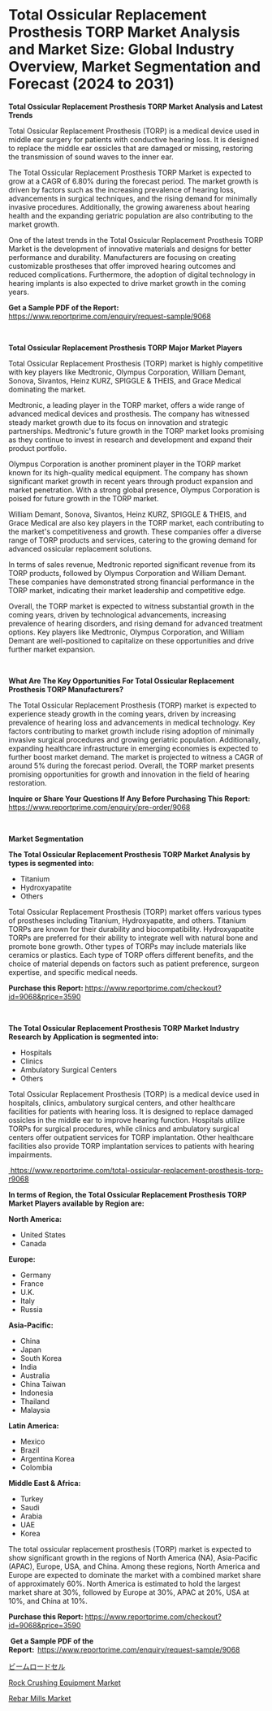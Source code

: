 <p><h1>Total Ossicular Replacement Prosthesis TORP Market Analysis and Market Size: Global Industry Overview, Market Segmentation and Forecast (2024 to 2031)</h1></p><p><strong>Total Ossicular Replacement Prosthesis TORP Market Analysis and Latest Trends</strong></p>
<p><p>Total Ossicular Replacement Prosthesis (TORP) is a medical device used in middle ear surgery for patients with conductive hearing loss. It is designed to replace the middle ear ossicles that are damaged or missing, restoring the transmission of sound waves to the inner ear.</p><p>The Total Ossicular Replacement Prosthesis TORP Market is expected to grow at a CAGR of 6.80% during the forecast period. The market growth is driven by factors such as the increasing prevalence of hearing loss, advancements in surgical techniques, and the rising demand for minimally invasive procedures. Additionally, the growing awareness about hearing health and the expanding geriatric population are also contributing to the market growth.</p><p>One of the latest trends in the Total Ossicular Replacement Prosthesis TORP Market is the development of innovative materials and designs for better performance and durability. Manufacturers are focusing on creating customizable prostheses that offer improved hearing outcomes and reduced complications. Furthermore, the adoption of digital technology in hearing implants is also expected to drive market growth in the coming years.</p></p>
<p><strong>Get a Sample PDF of the Report:&nbsp;</strong> <a href="https://www.reportprime.com/enquiry/request-sample/9068">https://www.reportprime.com/enquiry/request-sample/9068</a></p>
<p>&nbsp;</p>
<p><strong>Total Ossicular Replacement Prosthesis TORP Major Market Players</strong></p>
<p><p>Total Ossicular Replacement Prosthesis (TORP) market is highly competitive with key players like Medtronic, Olympus Corporation, William Demant, Sonova, Sivantos, Heinz KURZ, SPIGGLE & THEIS, and Grace Medical dominating the market. </p><p>Medtronic, a leading player in the TORP market, offers a wide range of advanced medical devices and prosthesis. The company has witnessed steady market growth due to its focus on innovation and strategic partnerships. Medtronic's future growth in the TORP market looks promising as they continue to invest in research and development and expand their product portfolio.</p><p>Olympus Corporation is another prominent player in the TORP market known for its high-quality medical equipment. The company has shown significant market growth in recent years through product expansion and market penetration. With a strong global presence, Olympus Corporation is poised for future growth in the TORP market.</p><p>William Demant, Sonova, Sivantos, Heinz KURZ, SPIGGLE & THEIS, and Grace Medical are also key players in the TORP market, each contributing to the market's competitiveness and growth. These companies offer a diverse range of TORP products and services, catering to the growing demand for advanced ossicular replacement solutions.</p><p>In terms of sales revenue, Medtronic reported significant revenue from its TORP products, followed by Olympus Corporation and William Demant. These companies have demonstrated strong financial performance in the TORP market, indicating their market leadership and competitive edge.</p><p>Overall, the TORP market is expected to witness substantial growth in the coming years, driven by technological advancements, increasing prevalence of hearing disorders, and rising demand for advanced treatment options. Key players like Medtronic, Olympus Corporation, and William Demant are well-positioned to capitalize on these opportunities and drive further market expansion.</p></p>
<p>&nbsp;</p>
<p><strong>What Are The Key Opportunities For Total Ossicular Replacement Prosthesis TORP Manufacturers?</strong></p>
<p><p>The Total Ossicular Replacement Prosthesis (TORP) market is expected to experience steady growth in the coming years, driven by increasing prevalence of hearing loss and advancements in medical technology. Key factors contributing to market growth include rising adoption of minimally invasive surgical procedures and growing geriatric population. Additionally, expanding healthcare infrastructure in emerging economies is expected to further boost market demand. The market is projected to witness a CAGR of around 5% during the forecast period. Overall, the TORP market presents promising opportunities for growth and innovation in the field of hearing restoration.</p></p>
<p><strong>Inquire or Share Your Questions If Any Before Purchasing This Report:</strong> <a href="https://www.reportprime.com/enquiry/pre-order/9068">https://www.reportprime.com/enquiry/pre-order/9068</a></p>
<p>&nbsp;</p>
<p><strong>Market Segmentation</strong></p>
<p><strong>The Total Ossicular Replacement Prosthesis TORP Market Analysis by types is segmented into:</strong></p>
<p><ul><li>Titanium</li><li>Hydroxyapatite</li><li>Others</li></ul></p>
<p><p>Total Ossicular Replacement Prosthesis (TORP) market offers various types of prostheses including Titanium, Hydroxyapatite, and others. Titanium TORPs are known for their durability and biocompatibility. Hydroxyapatite TORPs are preferred for their ability to integrate well with natural bone and promote bone growth. Other types of TORPs may include materials like ceramics or plastics. Each type of TORP offers different benefits, and the choice of material depends on factors such as patient preference, surgeon expertise, and specific medical needs.</p></p>
<p><strong>Purchase this Report:&nbsp;</strong><a href="https://www.reportprime.com/checkout?id=9068&price=3590">https://www.reportprime.com/checkout?id=9068&price=3590</a></p>
<p>&nbsp;</p>
<p><strong>The Total Ossicular Replacement Prosthesis TORP Market Industry Research by Application is segmented into:</strong></p>
<p><ul><li>Hospitals</li><li>Clinics</li><li>Ambulatory Surgical Centers</li><li>Others</li></ul></p>
<p><p>Total Ossicular Replacement Prosthesis (TORP) is a medical device used in hospitals, clinics, ambulatory surgical centers, and other healthcare facilities for patients with hearing loss. It is designed to replace damaged ossicles in the middle ear to improve hearing function. Hospitals utilize TORPs for surgical procedures, while clinics and ambulatory surgical centers offer outpatient services for TORP implantation. Other healthcare facilities also provide TORP implantation services to patients with hearing impairments.</p></p>
<p><a href="https://www.reportprime.com/total-ossicular-replacement-prosthesis-torp-r9068">&nbsp;https://www.reportprime.com/total-ossicular-replacement-prosthesis-torp-r9068</a></p>
<p><strong>In terms of Region, the Total Ossicular Replacement Prosthesis TORP Market Players available by Region are:</strong></p>
<p>
    <p> <strong> North America: </strong>
        <ul>
            <li>United States</li>
            <li>Canada</li>
        </ul>
        </p> 
    <p> <strong> Europe: </strong>
        <ul>
            <li>Germany</li>
            <li>France</li>
            <li>U.K.</li>
            <li>Italy</li>
            <li>Russia</li>
        </ul>
        </p> 
    <p> <strong> Asia-Pacific: </strong>
        <ul>
            <li>China</li>
            <li>Japan</li>
            <li>South Korea</li>
            <li>India</li>
            <li>Australia</li>
            <li>China Taiwan</li>
            <li>Indonesia</li>
            <li>Thailand</li>
            <li>Malaysia</li>
        </ul>
        </p> 
    <p> <strong> Latin America: </strong>
        <ul>
            <li>Mexico</li>
            <li>Brazil</li>
            <li>Argentina Korea</li>
            <li>Colombia</li>
        </ul>
        </p> 
    <p> <strong> Middle East & Africa: </strong>
        <ul>
            <li>Turkey</li>
            <li>Saudi</li>
            <li>Arabia</li>
            <li>UAE</li>
            <li>Korea</li>
        </ul>
    </p>
    </p>
<p><p>The total ossicular replacement prosthesis (TORP) market is expected to show significant growth in the regions of North America (NA), Asia-Pacific (APAC), Europe, USA, and China. Among these regions, North America and Europe are expected to dominate the market with a combined market share of approximately 60%. North America is estimated to hold the largest market share at 30%, followed by Europe at 30%, APAC at 20%, USA at 10%, and China at 10%.</p></p>
<p><strong>Purchase this Report: </strong><a href="https://www.reportprime.com/checkout?id=9068&price=3590">https://www.reportprime.com/checkout?id=9068&price=3590</a></p>
<p>&nbsp;<strong>Get a Sample PDF of the Report:&nbsp;&nbsp;</strong><a href="https://www.reportprime.com/enquiry/request-sample/9068">https://www.reportprime.com/enquiry/request-sample/9068</a></p>
<p><strong></strong></p>
<p><p><a href="https://github.com/LeoraEber/Market-Research-Report-List-1/blob/main/526053278205.md">ビームロードセル</a></p><p><a href="https://view.publitas.com/reportprime-1/an-in-depth-analysis-of-the-global-rock-crushing-equipment-market-scope-and-its-rapid-growing-5-1-cagr-forcasted-for-period-from-2024-to-2031/">Rock Crushing Equipment Market</a></p><p><a href="https://view.publitas.com/reportprime-1/exploring-rebar-mills-market-dynamics-global-trends-and-future-growth-prospects-2024-2031-covered-in-158-pages/">Rebar Mills Market</a></p></p>